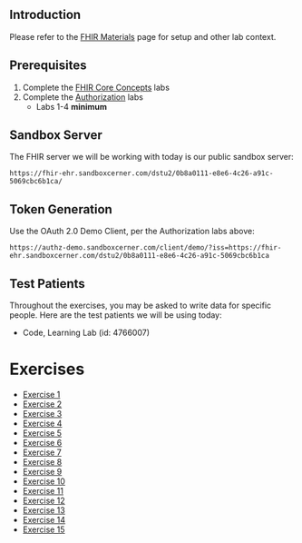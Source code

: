 ## Introduction

Please refer to the [FHIR Materials](FHIR-Materials) page for setup and other lab context.

## Prerequisites

1. Complete the [FHIR Core Concepts](FHIR-Core-Concepts) labs
2. Complete the [Authorization](https://github.com/cerner/ignite-learning-lab/wiki/Authorization-Materials) labs 
    * Labs 1-4 **minimum**

## Sandbox Server

The FHIR server we will be working with today is our public sandbox server:

    https://fhir-ehr.sandboxcerner.com/dstu2/0b8a0111-e8e6-4c26-a91c-5069cbc6b1ca/

## Token Generation

Use the OAuth 2.0 Demo Client, per the Authorization labs above:

    https://authz-demo.sandboxcerner.com/client/demo/?iss=https://fhir-ehr.sandboxcerner.com/dstu2/0b8a0111-e8e6-4c26-a91c-5069cbc6b1ca

## Test Patients

Throughout the exercises, you may be asked to write data for specific people. Here are the test patients we will be using today:

* Code, Learning Lab (id: 4766007)

# Exercises

* [Exercise 1](FHIR-Writes-Exercise-1)
* [Exercise 2](FHIR-Writes-Exercise-2)
* [Exercise 3](FHIR-Writes-Exercise-3)
* [Exercise 4](FHIR-Writes-Exercise-4)
* [Exercise 5](FHIR-Writes-Exercise-5)
* [Exercise 6](FHIR-Writes-Exercise-6)
* [Exercise 7](FHIR-Writes-Exercise-7)
* [Exercise 8](FHIR-Writes-Exercise-8)
* [Exercise 9](FHIR-Writes-Exercise-9)
* [Exercise 10](FHIR-Writes-Exercise-10)
* [Exercise 11](FHIR-Writes-Exercise-11)
* [Exercise 12](FHIR-Writes-Exercise-12)
* [Exercise 13](FHIR-Writes-Exercise-13)
* [Exercise 14](FHIR-Writes-Exercise-14)
* [Exercise 15](FHIR-Writes-Exercise-15)